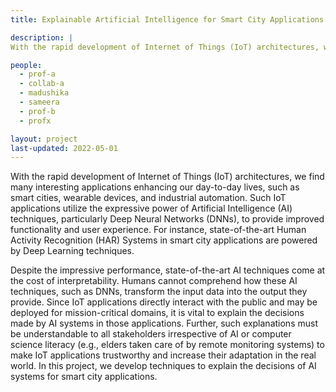 ```yaml
---
title: Explainable Artificial Intelligence for Smart City Applications.

description: |
With the rapid development of Internet of Things (IoT) architectures, we find many interesting applications enhancing our day-to-day lives, such as smart cities, wearable devices, and industrial automation.

people:
  - prof-a
  - collab-a
  - madushika
  - sameera
  - prof-b
  - profx

layout: project
last-updated: 2022-05-01
---
```


With the rapid development of Internet of Things (IoT) architectures, we find many interesting applications enhancing our day-to-day lives, such as smart cities, wearable devices, and industrial automation. Such IoT applications utilize the expressive power of Artificial Intelligence (AI) techniques, particularly Deep Neural Networks (DNNs), to provide improved functionality and user experience. For instance, state-of-the-art Human Activity Recognition (HAR) Systems in smart city applications are powered by Deep Learning techniques.

Despite the impressive performance, state-of-the-art AI techniques come at the cost of interpretability. Humans cannot comprehend how these AI techniques, such as DNNs, transform the input data into the output they provide. Since IoT applications directly interact with the public and may be deployed for mission-critical domains, it is vital to explain the decisions made by AI systems in those applications. Further, such explanations must be understandable to all stakeholders irrespective of AI or computer science literacy (e.g., elders taken care of by remote monitoring systems) to make IoT applications trustworthy and increase their adaptation in the real world. In this project, we develop techniques to explain the decisions of AI systems for smart city applications. 
